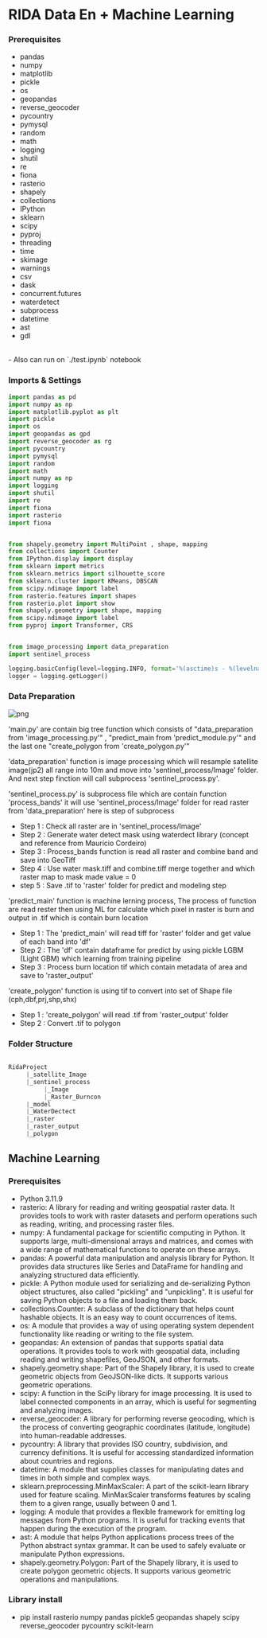 # RIDA Data En + Machine Learning

### Prerequisites
- pandas
- numpy
- matplotlib
- pickle
- os
- geopandas
- reverse_geocoder
- pycountry
- pymysql
- random
- math
- logging
- shutil
- re
- fiona
- rasterio
- shapely
- collections
- IPython
- sklearn
- scipy
- pyproj
- threading
- time
- skimage
- warnings
- csv
- dask
- concurrent.futures
- waterdetect
- subprocess
- datetime
- ast
- gdl

<br>
- Also can run on `./test.ipynb` notebook

### Imports & Settings


```python
import pandas as pd
import numpy as np
import matplotlib.pyplot as plt
import pickle
import os
import geopandas as gpd
import reverse_geocoder as rg
import pycountry
import pymysql
import random
import math
import numpy as np
import logging
import shutil
import re
import fiona
import rasterio
import fiona


from shapely.geometry import MultiPoint , shape, mapping
from collections import Counter
from IPython.display import display
from sklearn import metrics
from sklearn.metrics import silhouette_score
from sklearn.cluster import KMeans, DBSCAN
from scipy.ndimage import label
from rasterio.features import shapes
from rasterio.plot import show
from shapely.geometry import shape, mapping
from scipy.ndimage import label
from pyproj import Transformer, CRS


from image_processing import data_preparation
import sentinel_process

logging.basicConfig(level=logging.INFO, format='%(asctime)s - %(levelname)s - %(message)s')
logger = logging.getLogger()
```

### Data Preparation


![png]('material/flow.png')

'main.py' are contain big tree function which consists of "data_preparation from 'image_processing.py'" , "predict_main from 'predict_module.py'" and the last one "create_polygon from 'create_polygon.py'"

'data_preparation' function is image processing which will resample satellite image(jp2) all range into 10m
and move into 'sentinel_process/Image' folder. And next step finction will call subprocess 'sentinel_process.py'.

'sentinel_process.py' is subprocess file which are contain function 'process_bands' it will use 'sentinel_process/Image'
folder for read raster from 'data_preparation' here is step of subprocess

 - Step 1 : Check all raster are in 'sentinel_process/Image' 
 - Step 2 : Generate water detect mask using waterdect library (concept and reference from Maurício Cordeiro)
 - Step 3 : Process_bands function is read all raster and combine band and save into GeoTiff 
 - Step 4 : Use water mask.tiff and combine.tiff merge together and which raster map to mask made value = 0
 - step 5 : Save .tif to 'raster' folder for predict and modeling step


'predict_main' function is machine lerning process, The process of function are read rester then using ML for calculate which pixel in raster is burn and output in .tif which is contain burn location

 - Step 1 : The 'predict_main' will read tiff for 'raster' folder and get value of each band into 'df' 
 - Step 2 : The 'df' contain dataframe for predict by using pickle LGBM (Light GBM) which learning from training pipeline
 - Step 3 : Process burn location tif which contain metadata of area and save to 'raster_output'

'create_polygon' function is using tif to convert into set of Shape file (cph,dbf,prj,shp,shx) 
 - Step 1 : 'create_polygon' will read .tif from 'raster_output' folder
 - Step 2 : Convert .tif to polygon

### Folder Structure

```python

RidaProject
     |_satellite_Image
     |_sentinel_process
          |_Image
          |_Raster_Burncon
     |_model
     |_WaterDectect
     |_raster
     |_raster_output
     |_polygon
```




## Machine Learning
### Prerequisites
- Python 3.11.9
- rasterio: A library for reading and writing geospatial raster data. It provides tools to work with raster datasets and perform operations such as reading, writing, and processing raster files.
- numpy: A fundamental package for scientific computing in Python. It supports large, multi-dimensional arrays and matrices, and comes with a wide range of mathematical functions to operate on these arrays.
- pandas: A powerful data manipulation and analysis library for Python. It provides data structures like Series and DataFrame for handling and analyzing structured data efficiently.
- pickle: A Python module used for serializing and de-serializing Python object structures, also called "pickling" and "unpickling". It is useful for saving Python objects to a file and loading them back.
- collections.Counter: A subclass of the dictionary that helps count hashable objects. It is an easy way to count occurrences of items.
- os: A module that provides a way of using operating system dependent functionality like reading or writing to the file system.
- geopandas: An extension of pandas that supports spatial data operations. It provides tools to work with geospatial data, including reading and writing shapefiles, GeoJSON, and other formats.
- shapely.geometry.shape: Part of the Shapely library, it is used to create geometric objects from GeoJSON-like dicts. It supports various geometric operations.
- scipy: A function in the SciPy library for image processing. It is used to label connected components in an array, which is useful for segmenting and analyzing images.
- reverse_geocoder: A library for performing reverse geocoding, which is the process of converting geographic coordinates (latitude, longitude) into human-readable addresses.
- pycountry: A library that provides ISO country, subdivision, and currency definitions. It is useful for accessing standardized information about countries and regions.
- datetime: A module that supplies classes for manipulating dates and times in both simple and complex ways.
- sklearn.preprocessing.MinMaxScaler: A part of the scikit-learn library used for feature scaling. MinMaxScaler transforms features by scaling them to a given range, usually between 0 and 1.
- logging: A module that provides a flexible framework for emitting log messages from Python programs. It is useful for tracking events that happen during the execution of the program.
- ast: A module that helps Python applications process trees of the Python abstract syntax grammar. It can be used to safely evaluate or manipulate Python expressions.
- shapely.geometry.Polygon: Part of the Shapely library, it is used to create polygon geometric objects. It supports various geometric operations and manipulations.

### Library install
- pip install rasterio numpy pandas pickle5 geopandas shapely scipy reverse_geocoder pycountry scikit-learn

